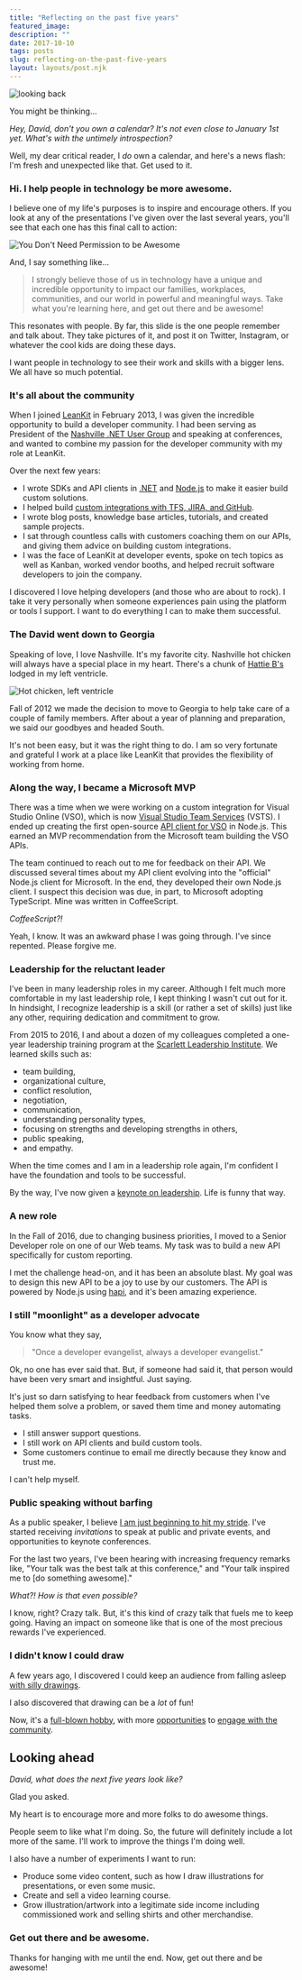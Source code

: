 ```yaml
---
title: "Reflecting on the past five years"
featured_image: 
description: ""
date: 2017-10-10
tags: posts
slug: reflecting-on-the-past-five-years
layout: layouts/post.njk
---
```




![looking back](/content/images/2017/10/looking-back.jpg)

You might be thinking...

_Hey, David, don't you own a calendar? It's not even close to January 1st yet. What's with the untimely introspection?_

Well, my dear critical reader, I _do_ own a calendar, and here's a news flash: I'm fresh and unexpected like that. Get used to it.

### Hi. I help people in technology be more awesome.

I believe one of my life's purposes is to inspire and encourage others. If you look at any of the presentations I've given over the last several years, you'll see that each one has this final call to action:

![You Don't Need Permission to be Awesome](/content/images/2017/10/you-dont-need-permission.jpg)

And, I say something like...

> I strongly believe those of us in technology have a unique and incredible opportunity to impact our families, workplaces, communities, and our world in powerful and meaningful ways. Take what you're learning here, and get out there and be awesome!

This resonates with people. By far, this slide is the one people remember and talk about. They take pictures of it, and post it on Twitter, Instagram, or whatever the cool kids are doing these days.

I want people in technology to see their work and skills with a bigger lens. We all have so much potential.

### It's all about the community

When I joined [LeanKit](https://leankit.com/) in February 2013, I was given the incredible opportunity to build a developer community. I had been serving as President of the [Nashville .NET User Group](https://www.meetup.com/Nashville-NET-User-Group/) and speaking at conferences, and wanted to combine my passion for the developer community with my role at LeanKit.

Over the next few years:

* I wrote SDKs and API clients in [.NET](https://github.com/LeanKit/LeanKit.API.Client) and [Node.js](https://github.com/LeanKit/leankit-node-client) to make it easier build custom solutions.
* I helped build [custom integrations with TFS, JIRA, and GitHub](https://github.com/LeanKit/LeanKit.IntegrationService).
* I wrote blog posts, knowledge base articles, tutorials, and created sample projects.
* I sat through countless calls with customers coaching them on our APIs, and giving them advice on building custom integrations.
* I was the face of LeanKit at developer events, spoke on tech topics as well as Kanban, worked vendor booths, and helped recruit software developers to join the company.

I discovered I love helping developers (and those who are about to rock). I take it very personally when someone experiences pain using the platform or tools I support. I want to do everything I can to make them successful.

### The David went down to Georgia

Speaking of love, I love Nashville. It's my favorite city. Nashville hot chicken will always have a special place in my heart. There's a chunk of [Hattie B's](http://hattieb.com/) lodged in my left ventricle.

![Hot chicken, left ventricle](/content/images/2017/10/hattie-bs.jpg)

Fall of 2012 we made the decision to move to Georgia to help take care of a couple of family members. After about a year of planning and preparation, we said our goodbyes and headed South.

It's not been easy, but it was the right thing to do. I am so very fortunate and grateful I work at a place like LeanKit that provides the flexibility of working from home.

### Along the way, I became a Microsoft MVP

There was a time when we were working on a custom integration for Visual Studio Online (VSO), which is now [Visual Studio Team Services](https://www.visualstudio.com/team-services/) (VSTS). I ended up creating the first open-source [API client for VSO](https://github.com/reverentgeek/vso-client) in Node.js. This earned an MVP recommendation from the Microsoft team building the VSO APIs.

The team continued to reach out to me for feedback on their API. We discussed several times about my API client evolving into the "official" Node.js client for Microsoft. In the end, they developed their own Node.js client. I suspect this decision was due, in part, to Microsoft adopting TypeScript. Mine was written in CoffeeScript.

_CoffeeScript?!_

Yeah, I know. It was an awkward phase I was going through. I've since repented. Please forgive me.

### Leadership for the reluctant leader

I've been in many leadership roles in my career. Although I felt much more comfortable in my last leadership role, I kept thinking I wasn't cut out for it. In hindsight, I recognize leadership is a skill (or rather a set of skills) just like any other, requiring dedication and commitment to grow.

From 2015 to 2016, I and about a dozen of my colleagues completed a one-year leadership training program at the [Scarlett Leadership Institute](http://www.scarlettleadership.com/). We learned skills such as:

* team building,
* organizational culture,
* conflict resolution,
* negotiation,
* communication,
* understanding personality types,
* focusing on strengths and developing strengths in others,
* public speaking,
* and empathy.

When the time comes and I am in a leadership role again, I'm confident I have the foundation and tools to be successful.

By the way, I've now given a [keynote on leadership](http://reverentgeek.com/resources-for-the-reluctant-leader/). Life is funny that way.

### A new role

In the Fall of 2016, due to changing business priorities, I moved to a Senior Developer role on one of our Web teams. My task was to build a new API specifically for custom reporting.

I met the challenge head-on, and it has been an absolute blast. My goal was to design this new API to be a joy to use by our customers. The API is powered by Node.js using [hapi](https://hapijs.com/), and it's been amazing experience.

### I still "moonlight" as a developer advocate

You know what they say,

> "Once a developer evangelist, always a developer evangelist."

Ok, no one has ever said that. But, if someone had said it, that person would have been very smart and insightful. Just saying.

It's just so darn satisfying to hear feedback from customers when I've helped them solve a problem, or saved them time and money automating tasks.

* I still answer support questions.
* I still work on API clients and build custom tools.
* Some customers continue to email me directly because they know and trust me.

I can't help myself.

### Public speaking without barfing

As a public speaker, I believe [I am just beginning to hit my stride](https://medium.com/@reverentgeek/please-give-public-speaking-a-try-c90c539012d5). I've started receiving _invitations_ to speak at public and private events, and opportunities to keynote conferences.

For the last two years, I've been hearing with increasing frequency remarks like, "Your talk was the best talk at this conference," and "Your talk inspired me to \[do something awesome\]."

_What?! How is that even possible?_

I know, right? Crazy talk. But, it's this kind of crazy talk that fuels me to keep going. Having an impact on someone like that is one of the most precious rewards I've experienced.

### I didn't know I could draw

A few years ago, I discovered I could keep an audience from falling asleep [with silly drawings](https://artplusmarketing.com/captivate-your-audience-using-simple-illustrations-5bf0fcd0e301).

I also discovered that drawing can be a _lot_ of fun!

Now, it's a [full-blown hobby](https://medium.com/@reverentgeek/be-patient-and-keep-practicing-3086e03d3efb), with more [opportunities](https://medium.com/@reverentgeek/doodles-as-a-service-cc8cac58890f) to [engage with the community](https://www.facebook.com/rdneal/media_set?set=a.10155075144094005.1073741839.779104004&type=1&l=1f28a8d9ca).

## Looking ahead

_David, what does the next five years look like?_

Glad you asked.

My heart is to encourage more and more folks to do awesome things.

People seem to like what I'm doing. So, the future will definitely include a lot more of the same. I'll work to improve the things I'm doing well.

I also have a number of experiments I want to run:

* Produce some video content, such as how I draw illustrations for presentations, or even some music.
* Create and sell a video learning course.
* Grow illustration/artwork into a legitimate side income including commissioned work and selling shirts and other merchandise.

### Get out there and be awesome.

Thanks for hanging with me until the end. Now, get out there and be awesome!



